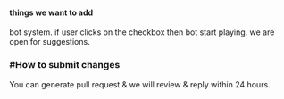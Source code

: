 #### things we want to add

bot system.
 if user clicks on the checkbox then bot start playing.
we are open for suggestions. 

### #How to submit changes
You can generate pull request & we will review & reply within 24 hours.
